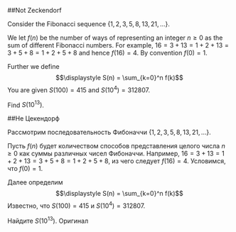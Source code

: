 ##Not Zeckendorf


Consider the Fibonacci sequence $\{1,2,3,5,8,13,21,\ldots\}$.


We let $f(n)$ be the number of ways of representing an integer $n\ge 0$ as the sum of different Fibonacci numbers.
For example, $16 = 3+13 = 1+2+13 = 3+5+8 = 1+2+5+8$ and hence $f(16) = 4$. 
By convention $f(0) = 1$.


Further we define
$$\displaystyle S(n) = \sum_{k=0}^n f(k)$$
You are given $S(100) = 415$ and $S(10^4) = 312807$.


Find $\displaystyle S(10^{13})$.

##Не Цекендорф


Рассмотрим последовательность Фибоначчи $\{1,2,3,5,8,13,21,\ldots\}$.


Пусть $f(n)$ будет количеством способов представления целого числа $n\ge 0$ как суммы различных чисел Фибоначчи.
Например, $16 = 3+13 = 1+2+13 = 3+5+8 = 1+2+5+8$, из чего следует $f(16) = 4$. 
Условимся, что $f(0) = 1$.


Далее определим
$$\displaystyle S(n) = \sum_{k=0}^n f(k)$$
Известно, что $S(100) = 415$ и $S(10^4) = 312807$.


Найдите $\displaystyle S(10^{13})$.
 Оригинал
